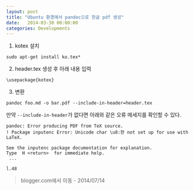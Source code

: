 ```yaml
---
layout: post
title: "Ubuntu 환경에서 pandoc으로 한글 pdf 생성"
date:   2014-03-30 00:00:00
categories: Developments
---
```


1. kotex 설치
```
sudo apt-get install ko.tex*
```
2. header.tex 생성 후 아래 내용 입력
```
\usepackage{kotex}
```
3. 변환
```
pandoc foo.md -o bar.pdf --include-in-header=header.tex
```

만약 `--include-in-header`가 없다면 아래와 같은 오류 메세지를 확인할 수 있다.

```
pandoc: Error producing PDF from TeX source.
! Package inputenc Error: Unicode char \u8:한 not set up for use with LaTeX.

See the inputenc package documentation for explanation.
Type  H <return>  for immediate help.
 ...                                              
                                                  
l.48 
```

> blogger.com에서 이동 - 2014/07/14
